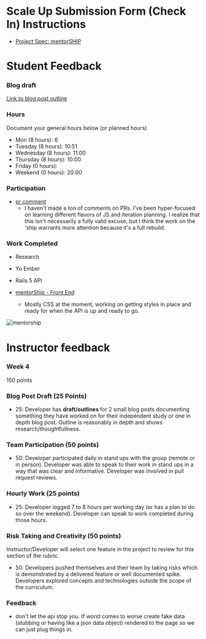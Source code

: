 # Scale Up Submission Form (Check In) Instructions

- [Project Spec: mentorSHIP](https://github.com/turingschool/lesson_plans/blob/master/ruby_04-apis_and_scalability/mentorSHIP_project.markdown)

# Student Feedback

### Blog draft

[Link to blog post outline](https://gist.github.com/notmarkmiranda/351583cb7aa0217d037f6fbf57ead073)

### Hours

Document your general hours below (or planned hours)

- Mon (8 hours): 6
- Tuesday (8 hours): 10:51
- Wednesday (8 hours): 11:00
- Thursday (8 hours): 10:00
- Friday (0 hours):
- Weekend (0 hours): 20:00

### Participation

- [pr comment](https://github.com/theonlyrao/alpha_animate/pull/7/files#diff-fa3ed1d141a851338dbe81febdda1330)
  - I haven't made a ton of comments on PRs. I've been hyper-focused on learning different flavors of JS and iteration planning. I realize that this isn't necessarily a fully valid excuse, but I think the work on the 'ship warrants more attention because it's a full rebuild.

### Work Completed

- Research
- Yo Ember
- Rails 5 API

- [mentorShip - Front End](https://github.com/turingMentorSHIP/MentorSHIP-FrontEnd)
  - Mostly CSS at the moment, working on getting styles in place and ready for when the API is up and ready to go.

![mentorship](https://s3.amazonaws.com/f.cl.ly/items/1o2y3w262I2b0A2G1a3B/Screen%20Shot%202016-07-20%20at%209.11.26%20PM.png)

# Instructor feedback

### Week 4

150 points

### Blog Post Draft (25 Points)  

  * 25: Developer has **draft/outlines** for 2 small blog posts documenting something they have worked on for their independent study or one in depth blog post. Outline is reasonably in depth and shows research/thoughtfullness.

### Team Participation (50 points)

  * 50: Developer participated daily in stand ups with the group (remote or in person). Developer was able to speak to their work in stand ups in a way that was clear and informative. Developer was involved in pull request reviews.


### Hourly Work (25 points)

  * 25: Developer logged 7 to 8 hours per working day (or has a plan to do so over the weekend). Developer can speak to work completed during those hours.

### Risk Taking and Creativity (50 points)

Instructor/Developer will select one feature in the project to review for this section of the rubric.

  * 50: Developers pushed themselves and their team by taking risks which is demonstrated by a delivered feature or well documented spike. Developers explored concepts and technologies outside the scope of the curriculum.

### Feedback
- don't let the api stop you. If worst comes to worse create fake data (stubbing or having like a json data object) rendered to the page so we can just plug things in.
